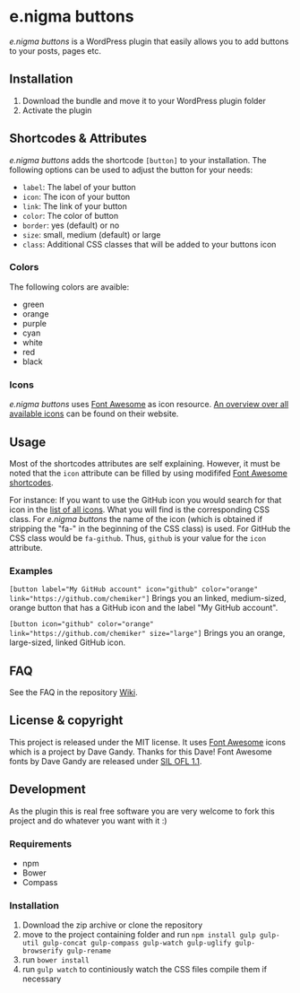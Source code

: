 # e.nigma buttons

*e.nigma buttons* is a WordPress plugin that easily allows you to add buttons to your posts, pages etc.

## Installation

1. Download the bundle and move it to your WordPress plugin folder
2. Activate the plugin

## Shortcodes & Attributes
*e.nigma buttons* adds the shortcode `[button]` to your installation. The following options can be used to adjust the button for your needs:

* `label`: The label of your button
* `icon`: The icon of your button
* `link`: The link of your button
* `color`: The color of button
* `border`: yes (default) or no
* `size`: small, medium (default) or large
* `class`: Additional CSS classes that will be added to your buttons icon

### Colors
The following colors are avaible:
* green
* orange
* purple
* cyan
* white
* red
* black

### Icons
*e.nigma buttons* uses [Font Awesome](http://fontawesome.io/) as icon resource. [An overview over all available icons](http://fontawesome.io/icons/) can be found on their website.

## Usage
Most of the shortcodes attributes are self explaining. However, it must be noted that the `icon` attribute can be filled by using modififed [Font Awesome shortcodes](http://fontawesome.io/icons/).

For instance: If you want to use the GitHub icon you would search for that icon in the [list of all icons](http://fontawesome.io/icons/). What you will find is the corresponding CSS class. For *e.nigma buttons* the name of the icon (which is obtained if stripping the "fa-" in the beginning of the CSS class) is used. For GitHub the CSS class would be `fa-github`. Thus, `github` is your value for the `icon` attribute.

### Examples
`[button label="My GitHub account" icon="github" color="orange" link="https://github.com/chemiker"]`
Brings you an linked, medium-sized, orange button that has a GitHub icon and the label "My GitHub account".

`[button icon="github" color="orange" link="https://github.com/chemiker" size="large"]`
Brings you an orange, large-sized, linked GitHub icon.

## FAQ

See the FAQ in the repository [Wiki](https://github.com/chemiker/enigma-buttons/wiki).

## License & copyright
This project is released under the MIT license. It uses [Font Awesome](http://fontawesome.io) icons which is a project by Dave Gandy. Thanks for this Dave! Font Awesome fonts by Dave Gandy are released under [SIL OFL 1.1](http://scripts.sil.org/OFL).


## Development
As the plugin this is real free software you are very welcome to fork this project and do whatever you want with it :)

### Requirements
* npm
* Bower
* Compass

### Installation
1. Download the zip archive or clone the repository
2. move to the project containing folder and run `npm install gulp gulp-util gulp-concat gulp-compass gulp-watch gulp-uglify gulp-browserify gulp-rename`
3. run `bower install`
4. run `gulp watch` to continiously watch the CSS files compile them if necessary
